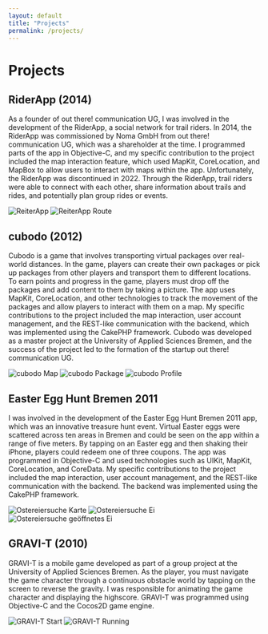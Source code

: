 ```yaml
---
layout: default
title: "Projects"
permalink: /projects/
---
```


# Projects

## RiderApp (2014)

As a founder of out there! communication UG, I was involved in the development of the RiderApp, a social network for trail riders. In 2014, the RiderApp was commissioned by Noma GmbH from out there! communication UG, which was a shareholder at the time. I programmed parts of the app in Objective-C, and my specific contribution to the project included the map interaction feature, which used MapKit, CoreLocation, and MapBox to allow users to interact with maps within the app. Unfortunately, the RiderApp was discontinued in 2022. Through the RiderApp, trail riders were able to connect with each other, share information about trails and rides, and potentially plan group rides or events.

![ReiterApp](images/2014-reiter-app-mockup.png) ![ReiterApp Route](images/2014-reiter-app-route-detail-view-mockup.png) 

## cubodo (2012)

Cubodo is a game that involves transporting virtual packages over real-world distances. In the game, players can create their own packages or pick up packages from other players and transport them to different locations. To earn points and progress in the game, players must drop off the packages and add content to them by taking a picture. The app uses MapKit, CoreLocation, and other technologies to track the movement of the packages and allow players to interact with them on a map. My specific contributions to the project included the map interaction, user account management, and the REST-like communication with the backend, which was implemented using the CakePHP framework. Cubodo was developed as a master project at the University of Applied Sciences Bremen, and the success of the project led to the formation of the startup out there! communication UG.

![cubodo Map](images/2012-cubodo-karte-mockup.png) ![cubodo Package](images/2012-cubodo-packet-mockup.png) ![cubodo Profile](images/2012-cubodo-profil-mockup.png)

## Easter Egg Hunt Bremen 2011 

I was involved in the development of the Easter Egg Hunt Bremen 2011 app, which was an innovative treasure hunt event. Virtual Easter eggs were scattered across ten areas in Bremen and could be seen on the app within a range of five meters. By tapping on an Easter egg and then shaking their iPhone, players could redeem one of three coupons. The app was programmed in Objective-C and used technologies such as UIKit, MapKit, CoreLocation, and CoreData. My specific contributions to the project included the map interaction, user account management, and the REST-like communication with the backend. The backend was implemented using the CakePHP framework.

![Ostereiersuche Karte](images/2011-ostereiersuche-karte-mockup.png) ![Ostereiersuche Ei](images/2011-ostereiersuche-ei-mockup.png) ![Ostereiersuche geöffnetes Ei](images/2011-ostereiersuche-ei-kaputt-mockup.png)

## GRAVI-T (2010)

GRAVI-T is a mobile game developed as part of a group project at the University of Applied Sciences Bremen. As the player, you must navigate the game character through a continuous obstacle world by tapping on the screen to reverse the gravity. I was responsible for animating the game character and displaying the highscore. GRAVI-T was programmed using Objective-C and the Cocos2D game engine.

![GRAVI-T Start](images/2010-gravity-start-mockup.png) ![GRAVI-T Running](images/2010-gravity-running-mockup.png) 
